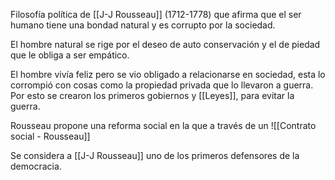 Filosofía política de [[J-J Rousseau]] (1712-1778) que afirma que el ser humano tiene una bondad natural y es corrupto por la sociedad.

El hombre natural se rige por el deseo de auto conservación y el de piedad que le obliga a ser empático.

El hombre vivía feliz pero se vio obligado a relacionarse en sociedad, esta lo corrompió con cosas como la propiedad privada que lo llevaron a guerra. Por esto se crearon los primeros gobiernos y [[Leyes]], para evitar la guerra.

Rousseau propone una reforma social en la que a través de un ![[Contrato social - Rousseau]]

Se considera a [[J-J Rousseau]] uno de los primeros defensores de la democracia.